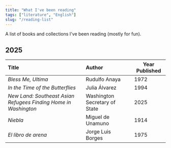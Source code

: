 ```yaml
---
title: "What I've been reading"
tags: ["literature", "English"]
slug: "/reading-list"
---
```


A list of books and collections I've been reading (mostly for fun).

## 2025

| Title | Author | Year Published |
| :------- | :------ | ------- |
| *Bless Me, Ultima* | Rudulfo Anaya | 1972 |
| *In the Time of the Butterflies* | Julia Álvarez | 1994  |
| *New Land: Southeast Asian Refugees Finding Home in Washington*   | Washington Secretary of State  | 2025   |
| *Niebla* | Miguel de Unamuno | 1914 |
| *El libro de arena* | Jorge Luis Borges | 1975 |

